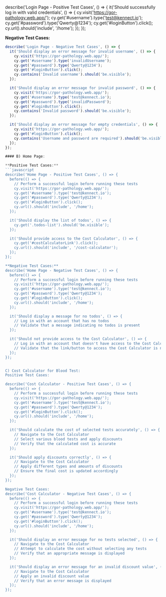 
describe('Login Page - Positive Test Cases', () => {
  it('Should successfully log in with valid credentials', () => {
    cy.visit('https://gor-pathology.web.app/');
    cy.get('#username').type('test@kennect.io');
    cy.get('#password').type('Qwerty@1234');
    cy.get('#loginButton').click();
    cy.url().should('include', '/home');
  });
});

**Negative Test Cases:**
```javascript
describe('Login Page - Negative Test Cases', () => {
  it('Should display an error message for invalid username', () => {
    cy.visit('https://gor-pathology.web.app/');
    cy.get('#username').type('invalidUsername');
    cy.get('#password').type('Qwerty@1234');
    cy.get('#loginButton').click();
    cy.contains('Invalid username').should('be.visible');
  });

  it('Should display an error message for invalid password', () => {
    cy.visit('https://gor-pathology.web.app/');
    cy.get('#username').type('test@kennect.io');
    cy.get('#password').type('invalidPassword');
    cy.get('#loginButton').click();
    cy.contains('Invalid password').should('be.visible');
  });

  it('Should display an error message for empty credentials', () => {
    cy.visit('https://gor-pathology.web.app/');
    cy.get('#loginButton').click();
    cy.contains('Username and password are required').should('be.visible');
  });
});

#### B) Home Page:

**Positive Test Cases:**
```javascript
describe('Home Page - Positive Test Cases', () => {
  before(() => {
    // Perform a successful login before running these tests
    cy.visit('https://gor-pathology.web.app/');
    cy.get('#username').type('test@kennect.io');
    cy.get('#password').type('Qwerty@1234');
    cy.get('#loginButton').click();
    cy.url().should('include', '/home');
  });

  it('Should display the list of todos', () => {
    cy.get('.todos-list').should('be.visible');
  });

  it('Should provide access to the Cost Calculator', () => {
    cy.get('#costCalculatorLink').click();
    cy.url().should('include', '/cost-calculator');
  });
});

**Negative Test Cases:**
describe('Home Page - Negative Test Cases', () => {
  before(() => {
    // Perform a successful login before running these tests
    cy.visit('https://gor-pathology.web.app/');
    cy.get('#username').type('test@kennect.io');
    cy.get('#password').type('Qwerty@1234');
    cy.get('#loginButton').click();
    cy.url().should('include', '/home');
  });

  it('Should display a message for no todos', () => {
    // Log in with an account that has no todos
    // Validate that a message indicating no todos is present
  });

  it('Should not provide access to the Cost Calculator', () => {
    // Log in with an account that doesn't have access to the Cost Calculator
    // Validate that the link/button to access the Cost Calculator is not visible
  });
});


C) Cost Calculator for Blood Test:
Positive Test Cases:

describe('Cost Calculator - Positive Test Cases', () => {
  before(() => {
    // Perform a successful login before running these tests
    cy.visit('https://gor-pathology.web.app/');
    cy.get('#username').type('test@kennect.io');
    cy.get('#password').type('Qwerty@1234');
    cy.get('#loginButton').click();
    cy.url().should('include', '/home');
  });

  it('Should calculate the cost of selected tests accurately', () => {
    // Navigate to the Cost Calculator
    // Select various blood tests and apply discounts
    // Verify that the calculated cost is accurate
  });

  it('Should apply discounts correctly', () => {
    // Navigate to the Cost Calculator
    // Apply different types and amounts of discounts
    // Ensure the final cost is updated accordingly
  });
});

Negative Test Cases:
describe('Cost Calculator - Negative Test Cases', () => {
  before(() => {
    // Perform a successful login before running these tests
    cy.visit('https://gor-pathology.web.app/');
    cy.get('#username').type('test@kennect.io');
    cy.get('#password').type('Qwerty@1234');
    cy.get('#loginButton').click();
    cy.url().should('include', '/home');
  });

  it('Should display an error message for no tests selected', () => {
    // Navigate to the Cost Calculator
    // Attempt to calculate the cost without selecting any tests
    // Verify that an appropriate message is displayed
  });

  it('Should display an error message for an invalid discount value', () => {
    // Navigate to the Cost Calculator
    // Apply an invalid discount value
    // Verify that an error message is displayed
  });
});
